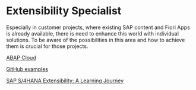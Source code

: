 # Extensibility Specialist

Especially in customer projects, where existing SAP content and Fiori Apps is already available, there is need to enhance this world with individual solutions. To be aware of the possibilities in this area and how to achieve them is crucial for those projects.

[ABAP Cloud](https://open.sap.com/courses/abap1)

[GitHub examples](https://github.com/SAP-samples/abap-platform-rap-workshops)

[SAP S/4HANA Extensibility: A Learning Journey](https://blogs.sap.com/2019/07/25/sap-s4hana-extensibility-a-learning-journey/)
